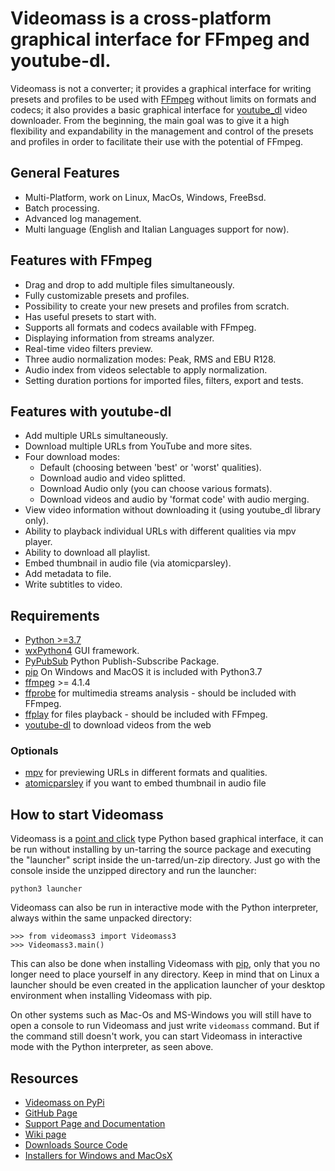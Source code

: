 # **Videomass** is a cross-platform graphical interface for FFmpeg and youtube-dl.
Videomass is not a converter; it provides a graphical interface for writing presets and profiles to be used with [FFmpeg](https://www.ffmpeg.org/) without limits on formats and codecs; it also provides a basic graphical interface for [youtube_dl](https://pypi.org/project/youtube_dl/) video downloader. From the beginning, the main goal was to give it a high flexibility and expandability in the management and control of the presets and profiles in order to facilitate their use with the potential of FFmpeg.

## General Features
- Multi-Platform, work on Linux, MacOs, Windows, FreeBsd.
- Batch processing.
- Advanced log management.
- Multi language (English and Italian Languages support for now).

## Features with FFmpeg
- Drag and drop to add multiple files simultaneously.
- Fully customizable presets and profiles.
- Possibility to create your new presets and profiles from scratch.
- Has useful presets to start with.
- Supports all formats and codecs available with FFmpeg.
- Displaying information from streams analyzer.
- Real-time video filters preview.
- Three audio normalization modes: Peak, RMS and EBU R128.
- Audio index from videos selectable to apply normalization.
- Setting duration portions for imported files, filters, export and tests.

## Features with youtube-dl
- Add multiple URLs simultaneously.
- Download multiple URLs from YouTube and more sites.
- Four download modes:
    - Default (choosing between 'best' or 'worst' qualities).
    - Download audio and video splitted.
    - Download Audio only (you can choose various formats).
    - Download videos and audio by 'format code' with audio merging.
- View video information without downloading it (using youtube_dl library only).
- Ability to playback individual URLs with different qualities via mpv player.
- Ability to download all playlist.
- Embed thumbnail in audio file (via atomicparsley).
- Add metadata to file.
- Write subtitles to video.


## Requirements
- [Python >=3.7](https://www.python.org/)
- [wxPython4](https://wxpython.org/) GUI framework.
- [PyPubSub](https://pypi.org/project/PyPubSub/) Python Publish-Subscribe Package.
- [pip](https://pypi.org/project/pip/) On Windows and MacOS it is included with Python3.7
- [ffmpeg](https://ffmpeg.org/) >= 4.1.4
- [ffprobe](https://ffmpeg.org/ffprobe.html) for multimedia streams analysis - should be included with FFmpeg.
- [ffplay](http://ffmpeg.org/ffplay.html) for files playback - should be included with FFmpeg.
- [youtube-dl](https://pypi.org/project/youtube_dl/) to download videos from the web

### Optionals
- [mpv](https://mpv.io/) for previewing URLs in different formats and qualities.
- [atomicparsley](http://atomicparsley.sourceforge.net/) if you want to embed thumbnail in audio file

## How to start Videomass
Videomass is a [point and click](https://en.wikipedia.org/wiki/Point_and_click) type Python based graphical interface, it can be run without installing by un-tarring the source package and executing the "launcher" script inside the un-tarred/un-zip directory. Just go with the console inside the unzipped directory and run the launcher:

`python3 launcher`   

Videomass can also be run in interactive mode with the Python interpreter, always within the same unpacked directory:   

`>>> from videomass3 import Videomass3`   
`>>> Videomass3.main()`   

This can also be done when installing Videomass with [pip](https://pypi.org/project/pip/), only that you no longer need to place yourself in any directory. Keep in mind that on Linux a launcher should be even created in the application launcher of your desktop environment when installing Videomass with pip.

On other systems such as Mac-Os and MS-Windows you will still have to open a console to run Videomass and just write `videomass` command. But if the command still doesn't work, you can start Videomass in interactive mode with the Python interpreter, as seen above.

## Resources
* [Videomass on PyPi](https://pypi.org/project/videomass/)
* [GitHub Page](https://github.com/jeanslack/Videomass)
* [Support Page and Documentation](http://jeanslack.github.io/Videomass)
* [Wiki page](https://github.com/jeanslack/Videomass/wiki)
* [Downloads Source Code](https://github.com/jeanslack/Videomass/releases)
* [Installers for Windows and MacOsX](https://sourceforge.net/projects/videomass2/)


